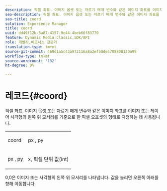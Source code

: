 ```yaml
---
description: 픽셀 좌표. 이미지 옵셋 또는 자르기 매개 변수와 같은 이미지 좌표를 이미지 또는 레이어 사각형의 왼쪽 위 모서리를 기준으로 한 픽셀 오프셋의 형태로 지정하는 데 사용됩니다.
seo-description: 픽셀 좌표. 이미지 옵셋 또는 자르기 매개 변수와 같은 이미지 좌표를 이미지 또는 레이어 사각형의 왼쪽 위 모서리를 기준으로 한 픽셀 오프셋의 형태로 지정하는 데 사용됩니다.
seo-title: coord
solution: Experience Manager
title: coord
uuid: dd49f12b-5a87-4157-9e44-4beb66f83770
feature: Dynamic Media Classic,SDK/API
role: 개발자,비즈니스 전문가
translation-type: tm+mt
source-git-commit: 469d1a5c43a972116a8a2efb0de5708800130a99
workflow-type: tm+mt
source-wordcount: '132'
ht-degree: 0%

---
```



# 레코드{#coord}

픽셀 좌표. 이미지 옵셋 또는 자르기 매개 변수와 같은 이미지 좌표를 이미지 또는 레이어 사각형의 왼쪽 위 모서리를 기준으로 한 픽셀 오프셋의 형태로 지정하는 데 사용됩니다.

<table id="simpletable_A686120953124ACB8803CB9C877252AB"> 
 <tr class="strow"> 
  <td class="stentry"> <p><span class="codeph"> <span class="varname"> coord</span> </span> </p> </td> 
  <td class="stentry"> <p><span class="codeph"> <span class="varname"> px</span> </span>,  <span class="codeph"><span class="varname"> py</span></span> </p></td> 
 </tr> 
 <tr class="strow"> 
  <td class="stentry"> <p><span class="codeph"> <span class="varname"> px</span> </span>,  <span class="codeph"><span class="varname"> py</span></span> </p></td> 
  <td class="stentry"> <p><span class="varname"> x</span>,  <span class="varname"> </span> 픽셀 단위 값(int) </p></td> 
 </tr> 
</table>

0,0은 이미지 또는 사각형의 왼쪽 위 모서리를 나타냅니다. 값을 늘리면 오른쪽 아래를 향해 이동합니다.

